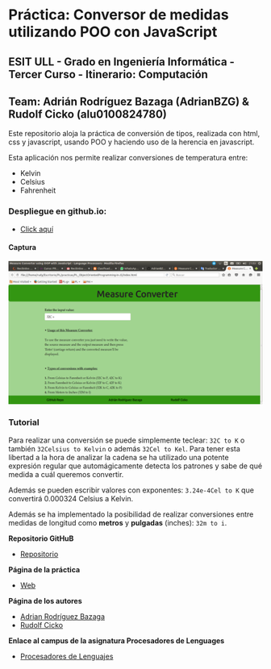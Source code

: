 # Práctica: Conversor de medidas utilizando POO con JavaScript
## ESIT ULL - Grado en Ingeniería Informática - Tercer Curso - Itinerario: Computación
## Team: Adrián Rodríguez Bazaga (AdrianBZG) & Rudolf Cicko (alu0100824780)

Este repositorio aloja la práctica de conversión de tipos, realizada con html, css y javascript, usando POO y haciendo uso de la herencia en javascript.

Esta aplicación nos permite realizar conversiones de temperatura entre:
* Kelvin
* Celsius
* Fahrenheit


### Despliegue en github.io:
* [Click aquí](http://adrianbzg.github.io/PL_ObjectOrientedProgramming-in-JS/)

#### Captura ####

![](assets/images/capture.jpg)

### Tutorial ###
Para realizar una conversión se puede simplemente teclear: `32C to K` o también `32Celsius to Kelvin` o además `32Cel to Kel`. Para tener esta libertad a la hora de analizar la cadena se ha utilizado una potente expresión regular que automágicamente detecta los patrones y sabe de qué medida a cuál queremos convertir.

Además se pueden escribir valores con exponentes: `3.24e-4Cel to K` que convertirá 0.000324 Celsius a Kelvin.

Además se ha implementado la posibilidad de realizar conversiones entre medidas de longitud como __metros__ y __pulgadas__ (inches): `32m to i`.


**Repositorio GitHuB**

* [Repositorio](https://github.com/AdrianBZG/PL_ObjectOrientedProgramming-in-JS)

**Página de la práctica**

* [Web](http://adrianbzg.github.io/PL_ObjectOrientedProgramming-in-JS/)

**Página de los autores**

* [Adrian Rodríguez Bazaga](https://github.com/AdrianBZG)
* [Rudolf Cicko](https://github.com/alu0100824780)


**Enlace al campus de la asignatura Procesadores de Lenguages**

* [Procesadores de Lenguajes](https://campusvirtual.ull.es/1516/course/view.php?id=178)
